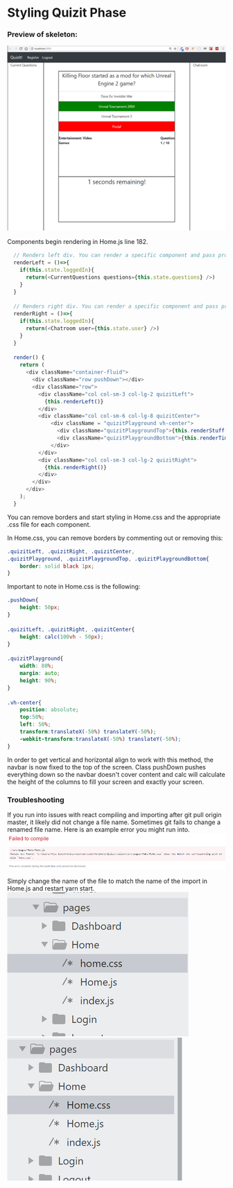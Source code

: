 # Styling Quizit Phase

### Preview of skeleton:
![skeleton-grid-preview](./readme/skeleton-grid-preview.png "skeleton-grid-preview.png")

Components begin rendering in Home.js line 182.
```javascript
  // Renders left div. You can render a specific component and pass props like so.
  renderLeft = ()=>{
    if(this.state.loggedIn){
      return(<CurrentQuestions questions={this.state.questions} />)
    }
  }

  // Renders right div. You can render a specific component and pass props like so.
  renderRight = ()=>{
    if(this.state.loggedIn){
      return(<Chatroom user={this.state.user} />)
    }
  }

  render() {
    return (
      <div className="container-fluid">
        <div className="row pushDown"></div>
        <div className="row">
          <div className="col col-sm-3 col-lg-2 quizitLeft">
            {this.renderLeft()}
          </div>
          <div className="col col-sm-6 col-lg-8 quizitCenter">
              <div className = "quizitPlayground vh-center">
                <div className="quizitPlaygroundTop">{this.renderStuff()}</div>
                <div className="quizitPlaygroundBottom">{this.renderTimer()}</div>
              </div>
          </div>
          <div className="col col-sm-3 col-lg-2 quizitRight">
            {this.renderRight()}
          </div>
        </div>
      </div>
    );
  }
```

You can remove borders and start styling in Home.css and the appropriate .css file for each component.

In Home.css, you can remove borders by commenting out or removing this:
```css
.quizitLeft, .quizitRight, .quizitCenter, 
.quizitPlayground, .quizitPlaygroundTop, .quizitPlaygroundBottom{
	border: solid black 1px;
}
```

Important to note in Home.css is the following:
```css
.pushDown{
	height: 50px;
}

.quizitLeft, .quizitRight, .quizitCenter{
	height: calc(100vh - 50px);
}

.quizitPlayground{
	width: 80%;
	margin: auto;
	height: 90%;
}

.vh-center{
    position: absolute;
    top:50%;
    left: 50%;
    transform:translateX(-50%) translateY(-50%);
    -webkit-transform:translateX(-50%) translateY(-50%);
}
```
In order to get vertical and horizontal align to work with this method, the navbar is now fixed to the top of the screen. Class pushDown pushes everything down so the navbar doesn't cover content and calc will calculate the height of the columns to fill your screen and exactly your screen.

### Troubleshooting
If you run into issues with react compiling and importing after git pull origin master, it likely did not change a file name. Sometimes git fails to change a renamed file name. Here is an example error you might run into.
![css-compile-error](./readme/css-compile-error.png "css-compile-error")

Simply change the name of the file to match the name of the import in Home.js and restart yarn start.
![css-compile-solution](./readme/css-compile-solution.png "css-compile-solution")
![css-compile-solution-2](./readme/css-compile-solution-2.png "css-compile-solution-2")